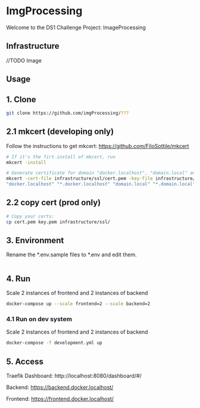 # ImgProcessing
Welcome to the DS1 Challenge Project: ImageProcessing

## Infrastructure

//TODO Image

## Usage
## 1. Clone
```bash
git clone https://github.com/imgProcessing/???
```
## 2.1 mkcert (developing only)
Follow the instructions to get mkcert: https://github.com/FiloSottile/mkcert
```bash
# If it's the firt install of mkcert, run
mkcert -install

# Generate certificate for domain "docker.localhost", "domain.local" and their sub-domains
mkcert -cert-file infrastructure/ssl/cert.pem -key-file infrastructure/ssl/key.pem \
"docker.localhost" "*.docker.localhost" "domain.local" "*.domain.local"
```

## 2.2 copy cert (prod only)
```bash
# Copy your certs:
cp cert.pem key.pem infrastructure/ssl/
```

## 3. Environment
Rename the *.env.sample files to *.env and edit them.
```bash

```
## 4. Run
Scale 2 instances of frontend and 2 instances of backend
```bash
docker-compose up --scale frontend=2 --scale backend=2
```

### 4.1 Run on dev system
Scale 2 instances of frontend and 2 instances of backend
```bash
docker-compose -f development.yml up
```
## 5. Access
Traefik Dashboard: http://localhost:8080/dashboard/#/

Backend: https://backend.docker.localhost/

Frontend: https://frontend.docker.localhost/

